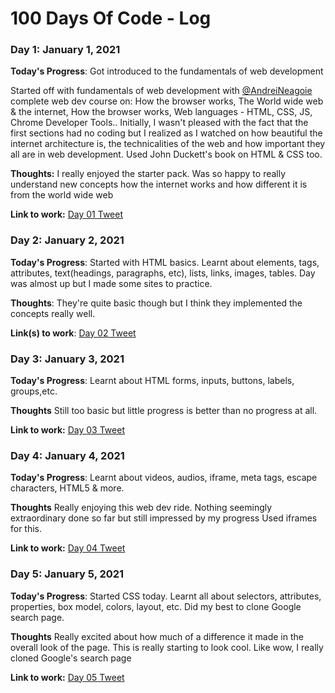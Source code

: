 # 100 Days Of Code - Log

### Day 1: January 1, 2021

**Today's Progress**: Got introduced to the fundamentals of web development

Started off with fundamentals of web development with [@AndreiNeagoie](https://twitter.com/AndreiNeagoie) complete web dev course on: How the browser works, The World wide web & the internet, How the browser works, Web languages - HTML, CSS, JS, Chrome Developer Tools..
Initially, I wasn't pleased with the fact that the first sections had no coding but I realized as I watched on how beautiful the internet architecture is, the technicalities of the web and how important they all are in web development. Used John Duckett's book on HTML & CSS too.

**Thoughts:** I really enjoyed the starter pack. Was so happy to really understand new concepts how the internet works and how different it is from the world wide web

**Link to work:** [Day 01 Tweet](https://twitter.com/thefrankcudjoe/status/1345138743720759296?s=19)

### Day 2: January 2, 2021

**Today's Progress**: Started with HTML basics. Learnt about elements, tags, attributes, text(headings, paragraphs, etc), lists, links, images, tables. Day was almost up but I made some sites to practice.

**Thoughts**: They're quite basic though but I think they implemented the concepts really well.

**Link(s) to work**: [Day 02 Tweet](https://twitter.com/thefrankcudjoe/status/1345519685333377024?s=19)


### Day 3: January 3, 2021

**Today's Progress**: Learnt about HTML forms, inputs, buttons, labels, groups,etc. 

**Thoughts** Still too basic but little progress is better than no progress at all.

**Link to work:** [Day 03 Tweet](https://twitter.com/thefrankcudjoe/status/1346184637488492545?s=19)

### Day 4: January 4, 2021

**Today's Progress**: Learnt about videos, audios, iframe, meta tags, escape characters, HTML5 & more. 

**Thoughts** Really enjoying this web dev ride. Nothing seemingly extraordinary done so far but still impressed by my progress Used iframes for this.


**Link to work:** [Day 04 Tweet](https://twitter.com/thefrankcudjoe/status/1346184637488492545?s=19)

### Day 5: January 5, 2021

**Today's Progress**: Started CSS today. Learnt all about selectors, attributes, properties, box model, colors, layout, etc.  Did my best to clone Google search page.

**Thoughts** Really excited about how much of a difference it made in the overall look of the page. This is really starting to look cool. Like wow, I really cloned Google's search page 

**Link to work:** [Day 05 Tweet](https://twitter.com/thefrankcudjoe/status/1346598412939091968?s=19)
